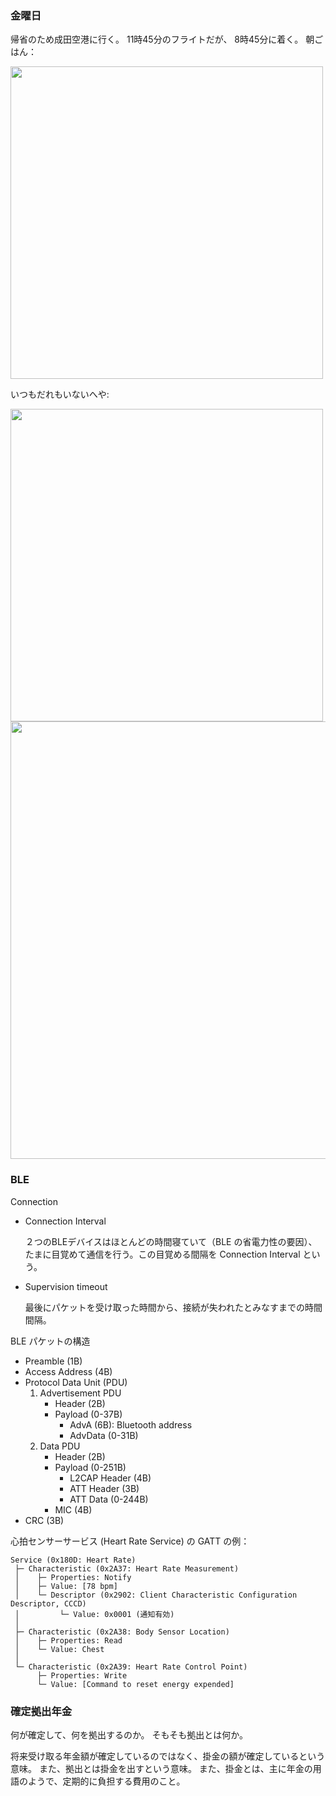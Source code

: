 ### 金曜日

帰省のため成田空港に行く。
11時45分のフライトだが、
8時45分に着く。
朝ごはん：

<img src="https://i.imgur.com/9Uehbb3.jpeg" width="500">

いつもだれもいないへや:

<img src="https://i.imgur.com/QA8KKa3.jpeg" width="500">

<img src="https://i.imgur.com/sN9q0KU.jpeg" width="700">

### BLE

Connection

- Connection Interval

  ２つのBLEデバイスはほとんどの時間寝ていて（BLE の省電力性の要因）、
  たまに目覚めて通信を行う。この目覚める間隔を Connection Interval という。 

- Supervision timeout

  最後にパケットを受け取った時間から、接続が失われたとみなすまでの時間間隔。

BLE パケットの構造

* Preamble (1B)
* Access Address (4B)
* Protocol Data Unit (PDU)
    1. Advertisement PDU
        * Header (2B)
        * Payload (0-37B)
            * AdvA (6B): Bluetooth address
            * AdvData (0-31B)
    2. Data PDU
        * Header (2B)
        * Payload (0-251B)
            * L2CAP Header (4B)
            * ATT Header (3B)
            * ATT Data (0-244B)
        * MIC (4B)
* CRC (3B)

心拍センサーサービス (Heart Rate Service) の GATT の例：

```
Service (0x180D: Heart Rate)
 ├─ Characteristic (0x2A37: Heart Rate Measurement)
 │    ├─ Properties: Notify
 │    ├─ Value: [78 bpm]
 │    └─ Descriptor (0x2902: Client Characteristic Configuration Descriptor, CCCD)
 │         └─ Value: 0x0001 (通知有効)
 │
 ├─ Characteristic (0x2A38: Body Sensor Location)
 │    ├─ Properties: Read
 │    └─ Value: Chest
 │
 └─ Characteristic (0x2A39: Heart Rate Control Point)
      ├─ Properties: Write
      └─ Value: [Command to reset energy expended]
```


### 確定拠出年金

何が確定して、何を拠出するのか。
そもそも拠出とは何か。

将来受け取る年金額が確定しているのではなく、掛金の額が確定しているという意味。
また、拠出とは掛金を出すという意味。
また、掛金とは、主に年金の用語のようで、定期的に負担する費用のこと。
